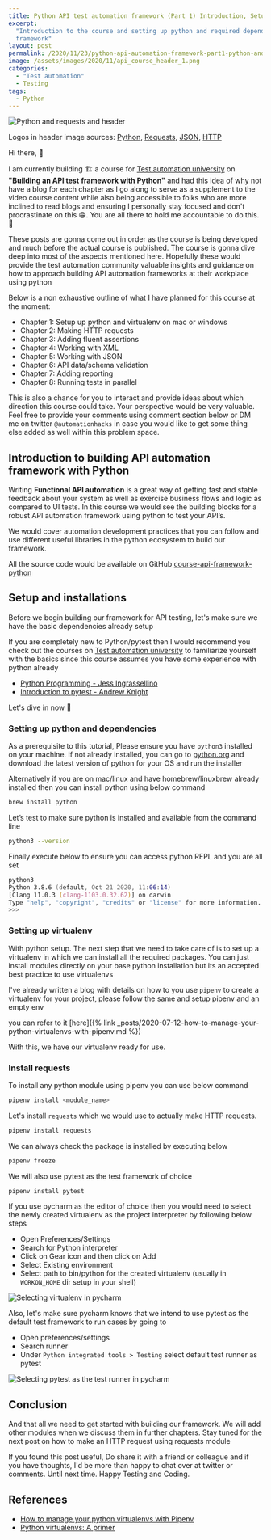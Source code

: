 ```yaml
---
title: Python API test automation framework (Part 1) Introduction, Setup and Installation
excerpt:
  "Introduction to the course and setting up python and required dependencies for building an API
  framework"
layout: post
permalink: /2020/11/23/python-api-automation-framework-part1-python-and-dependencies-setup
image: /assets/images/2020/11/api_course_header_1.png
categories:
  - "Test automation"
  - Testing
tags:
  - Python
---
```


![Python and requests and header](/assets/images/2020/11/api_course_header_1.png)

Logos in header image sources:
[Python](https://commons.wikimedia.org/wiki/File:Python-logo-notext.svg),
[Requests](https://en.wikipedia.org/wiki/File:Requests_Python_Logo.png),
[JSON](https://en.wikipedia.org/wiki/JSON),
[HTTP](https://commons.wikimedia.org/wiki/File:HTTP_logo.svg)

Hi there, 👋

I am currently building 🏗️ a course for
[Test automation university](https://testautomationu.applitools.com/) on **"Building an API test**
**framework with Python"** and had this idea of why not have a blog for each chapter as I go along
to serve as a supplement to the video course content while also being accessible to folks who are
more inclined to read blogs and ensuring I personally stay focused and don't procrastinate on this
😁. You are all there to hold me accountable to do this. 🤝

These posts are gonna come out in order as the course is being developed and much before the actual
course is published. The course is gonna dive deep into most of the aspects mentioned here.
Hopefully these would provide the test automation community valuable insights and guidance on how to
approach building API automation frameworks at their workplace using python

Below is a non exhaustive outline of what I have planned for this course at the moment:

- Chapter 1: Setup up python and virtualenv on mac or windows
- Chapter 2: Making HTTP requests
- Chapter 3: Adding fluent assertions
- Chapter 4: Working with XML
- Chapter 5: Working with JSON
- Chapter 6: API data/schema validation
- Chapter 7: Adding reporting
- Chapter 8: Running tests in parallel

This is also a chance for you to interact and provide ideas about which direction this course could
take. Your perspective would be very valuable. Feel free to provide your comments using comment
section below or DM me on twitter `@automationhacks` in case you would like to get some thing else
added as well within this problem space.

## Introduction to building API automation framework with Python

Writing **Functional API automation** is a great way of getting fast and stable feedback about your
system as well as exercise business flows and logic as compared to UI tests. In this course we would
see the building blocks for a robust API automation framework using python to test your API’s.

We would cover automation development practices that you can follow and use different useful
libraries in the python ecosystem to build our framework.

All the source code would be available on GitHub
[course-api-framework-python](https://github.com/automationhacks/course-api-framework-python)

## Setup and installations

Before we begin building our framework for API testing, let's make sure we have the basic
dependencies already setup

If you are completely new to Python/pytest then I would recommend you check out the courses on
[Test automation university](https://testautomationu.applitools.com/) to familiarize yourself with
the basics since this course assumes you have some experience with python already

- [Python Programming - Jess Ingrassellino](https://testautomationu.applitools.com/python-tutorial/)
- [Introduction to pytest - Andrew Knight](https://testautomationu.applitools.com/pytest-tutorial/)

Let's dive in now 🤿

### Setting up python and dependencies

As a prerequisite to this tutorial, Please ensure you have `python3` installed on your machine. If
not already installed, you can go to [python.org](https://www.python.org/downloads/) and download
the latest version of python for your OS and run the installer

Alternatively if you are on mac/linux and have homebrew/linuxbrew already installed then you can
install python using below command

```zsh
brew install python
```

Let’s test to make sure python is installed and available from the command line

```zsh
python3 --version
```

Finally execute below to ensure you can access python REPL and you are all set

```zsh
python3
Python 3.8.6 (default, Oct 21 2020, 11:06:14)
[Clang 11.0.3 (clang-1103.0.32.62)] on darwin
Type "help", "copyright", "credits" or "license" for more information.
>>>
```

### Setting up virtualenv

With python setup. The next step that we need to take care of is to set up a virtualenv in which we
can install all the required packages. You can just install modules directly on your base python
installation but its an accepted best practice to use virtualenvs

I've already written a blog with details on how to you use `pipenv` to create a virtualenv for your
project, please follow the same and setup pipenv and an empty env

you can refer to it
[here]({% link _posts/2020-07-12-how-to-manage-your-python-virtualenvs-with-pipenv.md %})

With this, we have our virtualenv ready for use.

### Install requests

To install any python module using pipenv you can use below command

```zsh
pipenv install <module_name>
```

Let's install `requests` which we would use to actually make HTTP requests.

```zsh
pipenv install requests
```

We can always check the package is installed by executing below

```zsh
pipenv freeze
```

We will also use pytest as the test framework of choice

```zsh
pipenv install pytest
```

If you use pycharm as the editor of choice then you would need to select the newly created
virtualenv as the project interpreter by following below steps

- Open Preferences/Settings
- Search for Python interpreter
- Click on Gear icon and then click on Add
- Select Existing environment
- Select path to bin/python for the created virtualenv (usually in `WORKON_HOME` dir setup in your
  shell)

![Selecting virtualenv in pycharm](/assets/images/2020/11/select_virtualenv_in_pycharm.png)

Also, let's make sure pycharm knows that we intend to use pytest as the default test framework to
run cases by going to

- Open preferences/settings
- Search runner
- Under `Python integrated tools > Testing` select default test runner as pytest

![Selecting pytest as the test runner in pycharm](/assets/images/2020/11/select_pytest.png)

## Conclusion

And that all we need to get started with building our framework. We will add other modules when we
discuss them in further chapters. Stay tuned for the next post on how to make an HTTP request using
requests module

If you found this post useful, Do share it with a friend or colleague and if you have thoughts, I'd
be more than happy to chat over at twitter or comments. Until next time. Happy Testing and Coding.

## References

- [How to manage your python virtualenvs with Pipenv](https://automationhacks.io/2020/07/12/how-to-manage-your-python-virtualenvs-with-pipenv/)
- [Python virtualenvs: A primer](https://realpython.com/python-virtual-environments-a-primer/)
